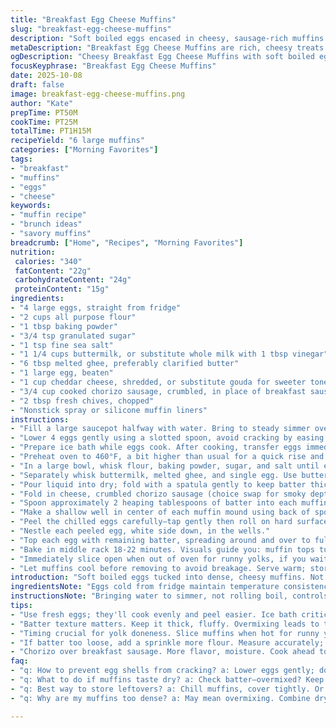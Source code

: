 ```yaml
---
title: "Breakfast Egg Cheese Muffins"
slug: "breakfast-egg-cheese-muffins"
description: "Soft boiled eggs encased in cheesy, sausage-rich muffins. Modified for ingredient swaps and timing shifts to ensure yolks range from runny to creamy. Jumbo muffin tins filled with thick batter hugging the egg center, baked until golden and tender. Practical, tactile cues replace clocks for perfect doneness. Substitutions allow flexibility when certain dairy or meat options are missing. Efficiency tips reduce fuss while preserving that satisfying contrast of tender crumb and molten yolk. Technique notes cover peeling eggs gently after ice bath to keep whites intact, batter folding to avoid toughness, and oven adjustments for consistent color and crumb structure."
metaDescription: "Breakfast Egg Cheese Muffins are rich, cheesy treats with soft boiled eggs. Perfect for busy mornings or weekend brunch."
ogDescription: "Cheesy Breakfast Egg Cheese Muffins with soft boiled eggs blend flavors and textures for a satisfying bite. A breakfast delight everyone loves."
focusKeyphrase: "Breakfast Egg Cheese Muffins"
date: 2025-10-08
draft: false
image: breakfast-egg-cheese-muffins.png
author: "Kate"
prepTime: PT50M
cookTime: PT25M
totalTime: PT1H15M
recipeYield: "6 large muffins"
categories: ["Morning Favorites"]
tags:
- "breakfast"
- "muffins"
- "eggs"
- "cheese"
keywords:
- "muffin recipe"
- "brunch ideas"
- "savory muffins"
breadcrumb: ["Home", "Recipes", "Morning Favorites"]
nutrition: 
 calories: "340"
 fatContent: "22g"
 carbohydrateContent: "24g"
 proteinContent: "15g"
ingredients:
- "4 large eggs, straight from fridge"
- "2 cups all purpose flour"
- "1 tbsp baking powder"
- "3/4 tsp granulated sugar"
- "1 tsp fine sea salt"
- "1 1/4 cups buttermilk, or substitute whole milk with 1 tbsp vinegar"
- "6 tbsp melted ghee, preferably clarified butter"
- "1 large egg, beaten"
- "1 cup cheddar cheese, shredded, or substitute gouda for sweeter tone"
- "3/4 cup cooked chorizo sausage, crumbled, in place of breakfast sausage"
- "2 tbsp fresh chives, chopped"
- "Nonstick spray or silicone muffin liners"
instructions:
- "Fill a large saucepot halfway with water. Bring to steady simmer over medium heat, bubbles steady but not rolling."
- "Lower 4 eggs gently using a slotted spoon, avoid cracking by easing them in slowly. Timer set roughly 5-7 minutes; 6 minutes aims for tender whites with gooey yolks."
- "Prepare ice bath while eggs cook. After cooking, transfer eggs immediately to ice water; this stops carryover heat and makes peeling easier. Chill in fridge minimum 25 minutes."
- "Preheat oven to 460°F, a bit higher than usual for a quick rise and golden crown. Spray 6-count jumbo muffin tray liberally or use silicone liners to prevent sticking. Muffins want to puff without clinging."
- "In a large bowl, whisk flour, baking powder, sugar, and salt until evenly combined. Dry ingredients must be well distributed for even rise."
- "Separately whisk buttermilk, melted ghee, and single egg. Use buttermilk for tender crumb; vinegar milk works in pinch but texture varies slightly."
- "Pour liquid into dry; fold with a spatula gently to keep batter thick but aerated. Avoid overmixing or muffins will toughen. Batter is dense—don’t chase thinness."
- "Fold in cheese, crumbled chorizo sausage (choice swap for smoky depth), and chives just until no flour pockets remain. Cheese gives moist pockets while sausage adds fat and spice. Chives brighten heaviness."
- "Spoon approximately 2 heaping tablespoons of batter into each muffin well. Use a cookie scoop if you want uniformity, but spoon works fine."
- "Make a shallow well in center of each muffin mound using back of spoon; enough to hold peeled egg snugly."
- "Peel the chilled eggs carefully—tap gently then roll on hard surface to loosen shell, peel under running water to avoid tearing whites."
- "Nestle each peeled egg, white side down, in the wells."
- "Top each egg with remaining batter, spreading around and over to fully encase egg. Don’t bury too deep or muffins will take forever to cook through."
- "Bake in middle rack 18-22 minutes. Visuals guide you: muffin tops turn golden brown with slight crisp, and muffin sides pull slightly from tin edges."
- "Immediately slice open when out of oven for runny yolks, if you wait 5-10 minutes yolks will thicken to jammy; longer yield more solid, hard yolks."
- "Let muffins cool before removing to avoid breakage. Serve warm; store leftovers chilled and reheat gently. Avoid microwave blasts to preserve texture."
introduction: "Soft boiled eggs tucked into dense, cheesy muffins. Not your average quick bake. It’s a layering of textures and flavors working in concert. Eggs born in simmering water with timing finely tuned to maintain their delicate whites and yolks. When chilled sharply, they peel slick and whole—no ragged edges. Muffin batter thick, folded gently to trap air but not overworked into toughness. Chorizo over sausage for a bold swap; ghee replaces butter for nutty richness. Muffin tin hot, batter rising quickly under high heat. Slice hot to reveal silky yolks or wait for creamy sets—your mood decides yolk doneness. A breakfast that demands attention but rewards with varied mouthfeel and savory hits. Familiar technique, some new angles. No fluff, just what’s needed to get it right every time."
ingredientsNote: "Eggs cold from fridge maintain temperature consistency during boiling, preventing cracking and overcooking. Buttermilk preferred for a tangy tender crumb; sub vinegar milk if unavailable but expect slight texture differences. Ghee adds nuttiness and browns muffin crust better than butter, also handles heat more stably. Chorizo crumbled in place of breakfast sausage introduces smoky spice, snarls up puddles of fat enhancing moisture. Cheese choice can adjust flavor spectrum—sharp cheddar sharpens, gouda mellows. Chives fresh, chopped fine, for brightness to cut weigh of dairy and meat. Muffin tins must be well greased or lined with silicone to prevent rough removals that mar muffin presentation. Ice bath essential, dramatic temperature drop locks in yolk texture and eases peeling. Key is timing and handling to avoid cracking or tough egg whites."
instructionsNote: "Bringing water to simmer, not rolling boil, controls egg jostling and cracking. Lower eggs with spoon slowly, don’t drop. Watch bubbling—not frantic boil. Six minutes cooking time lands tender whites encasing creamy yolk; extend a minute to push for jammy. Ice bath immediate, minimum 25 minutes cold soak kills residual cooking, firms egg for clean peeling. Whisk dry ingredients well ensures even baking powder distribution, prevents lumpy rising. Combine wet ingredients fully before folding into dry prevents streaks of flour and uneven hydration. Batter thick—a sign to fold gently to keep air pockets, avoid rubbery muffins from overmixing. Make wells in batter for eggs by hand, avoid flattening or angry tops. Peel eggs under running cool water to prevent white damage. Muffins bake high for strong oven spring; golden tops and set edges signal doneness. Slice hot for molten yolk; wait several minutes to firm yolk into jammy or nearly hard state. Cooling muffins stabilizes structure for neat removal and handling."
tips:
- "Use fresh eggs; they'll cook evenly and peel easier. Ice bath critical—pop in after boiling. If shells crack, lower eggs gently into simmering water. Temper the heat. Wait till water simmers, bubbles calm."
- "Batter texture matters. Keep it thick, fluffy. Overmixing leads to tough muffins. Fold in dry ingredients slowly—don't stir like it's a chore. Gently is the key. Watch for pockets of flour. Spoon batter into greased muffin wells."
- "Timing crucial for yolk doneness. Slice muffins when hot for runny yolks. Chill briefly to make peeling eggs neat—run cold water for cleanup. Muffins should puff, golden brown when done. Check them visually."
- "If batter too loose, add a sprinkle more flour. Measure accurately; it changes results. Use silicone liners for easy removal. That way, no muffin disasters happen. Grease muffin tin well to avoid sticking."
- "Chorizo over breakfast sausage. More flavor, moisture. Cook ahead to prevent grease issues. Mix cheese lightly into batter; even melting helps texture. Avoid clumps. Fresh chives brighten it all."
faq:
- "q: How to prevent egg shells from cracking? a: Lower eggs gently; dont drop them. Simmering water calmer. Watch bubbles—steady, not rolling."
- "q: What to do if muffins taste dry? a: Check batter—overmixed? Keep it thick. Also, oven heat can vary—test with thermometer."
- "q: Best way to store leftovers? a: Chill muffins, cover tightly. Or freeze. Reheat but don’t blast in microwave. Prevent sogginess."
- "q: Why are my muffins too dense? a: May mean overmixing. Combine dry and wet slowly. Check oven temp too; it needs to be accurate. Test with thermometer."

---
```

